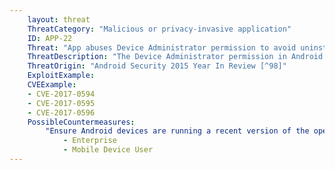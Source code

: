 ```yaml
---
    layout: threat
    ThreatCategory: "Malicious or privacy-invasive application"
    ID: APP-22
    Threat: "App abuses Device Administrator permission to avoid uninstallation"
    ThreatDescription: "The Device Administrator permission in Android is designed to allow enterprises to develop apps that can manage settings on users devices to enforce compliance with the enterprise mobile device security policy. Prior to Android 6.0, the Device Administrator role could enforce a policy that disabled uninstallation of an app. Malicious applications could abuse this behavior to gain persistence on the device. Since Android 6.0, users can always unregister a given app as a Device Administrator, which disables all associated policies and would restore the ability to uninstall the malicious app."
    ThreatOrigin: "Android Security 2015 Year In Review [^98]"
    ExploitExample:
    CVEExample:
    - CVE-2017-0594
    - CVE-2017-0595
    - CVE-2017-0596
    PossibleCountermeasures:
        "Ensure Android devices are running a recent version of the operating system. As described at 44:20 in the Google I/O 2016 \"What\'s new in Android security\" (https://www.youtube.com/watch?v=XZzLjllizYs), enhancements were made in Android M or N to ensure that all device admin apps can be uninstalled.":
            - Enterprise
            - Mobile Device User
---
```

